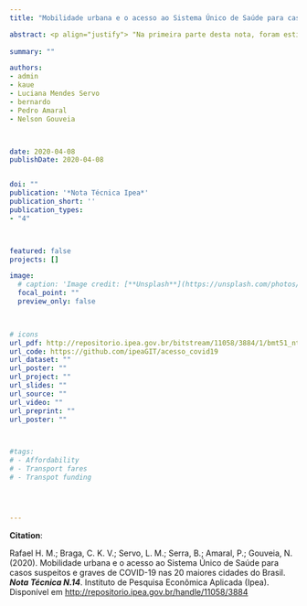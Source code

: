```yaml
---
title: "Mobilidade urbana e o acesso ao Sistema Único de Saúde para casos suspeitos e graves de COVID-19 nas 20 maiores cidades do Brasil"

abstract: <p align="justify"> "Na primeira parte desta nota, foram estimadas para as 20 maiores cidades do Brasil quantas são e onde moram as pessoas mais vulneráveis (baixa renda e acima de 50 anos de idade) que (a) não conseguiriam acessar a pé em menos de 30 minutos pelo menos um estabelecimento que atende pelo SUS e que poderia fazer triagem e encaminhamento de pacientes suspeitos de COVID-19, e que (b) moram a uma distância maior do que 5 Km de um hospital com capacidade de internar pacientes em estado grave de insuficiência respiratória. Na segunda parte, este estudo traz ainda algumas estimativas do número de leitos de UTI adulto e respiradores por habitante na zona de captação de cada hospital." </p>
  
summary: ""

authors:
- admin
- kaue
- Luciana Mendes Servo
- bernardo
- Pedro Amaral
- Nelson Gouveia



date: 2020-04-08
publishDate: 2020-04-08


doi: ""
publication: '*Nota Técnica Ipea*'
publication_short: ''
publication_types:
- "4"



featured: false
projects: []

image:
  # caption: 'Image credit: [**Unsplash**](https://unsplash.com/photos/jdD8gXaTZsc)'
  focal_point: ""
  preview_only: false


  
# icons
url_pdf: http://repositorio.ipea.gov.br/bitstream/11058/3884/1/bmt51_nt02_perfildaforca.pdf
url_code: https://github.com/ipeaGIT/acesso_covid19
url_dataset: ""
url_poster: ""
url_project: ""
url_slides: ""
url_source: ""
url_video: ""
url_preprint: ""
url_poster: ""



#tags:
# - Affordability
# - Transport fares
# - Transpot funding




---
```


__Citation__:

Rafael H. M.; Braga, C. K. V.; Servo, L. M.; Serra, B.; Amaral, P.; Gouveia, N. (2020). Mobilidade urbana e o acesso ao Sistema Único de Saúde para casos suspeitos e graves de COVID-19 nas 20 maiores cidades do Brasil. ***Nota Técnica N.14***. Instituto de Pesquisa Econômica Aplicada (Ipea). Disponível em http://repositorio.ipea.gov.br/handle/11058/3884
